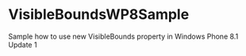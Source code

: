 VisibleBoundsWP8Sample
======================

Sample how to use new VisibleBounds property in Windows Phone 8.1 Update 1
